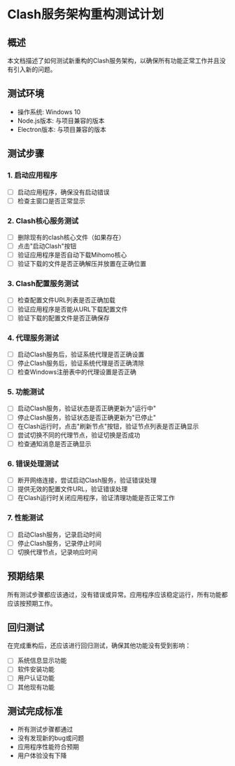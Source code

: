 # Clash服务架构重构测试计划

## 概述

本文档描述了如何测试新重构的Clash服务架构，以确保所有功能正常工作并且没有引入新的问题。

## 测试环境

- 操作系统: Windows 10
- Node.js版本: 与项目兼容的版本
- Electron版本: 与项目兼容的版本

## 测试步骤

### 1. 启动应用程序
- [ ] 启动应用程序，确保没有启动错误
- [ ] 检查主窗口是否正常显示

### 2. Clash核心服务测试
- [ ] 删除现有的clash核心文件（如果存在）
- [ ] 点击"启动Clash"按钮
- [ ] 验证应用程序是否自动下载Mihomo核心
- [ ] 验证下载的文件是否正确解压并放置在正确位置

### 3. Clash配置服务测试
- [ ] 检查配置文件URL列表是否正确加载
- [ ] 验证应用程序是否能从URL下载配置文件
- [ ] 验证下载的配置文件是否正确保存

### 4. 代理服务测试
- [ ] 启动Clash服务后，验证系统代理是否正确设置
- [ ] 停止Clash服务后，验证系统代理是否正确清除
- [ ] 检查Windows注册表中的代理设置是否正确

### 5. 功能测试
- [ ] 启动Clash服务，验证状态是否正确更新为"运行中"
- [ ] 停止Clash服务，验证状态是否正确更新为"已停止"
- [ ] 在Clash运行时，点击"刷新节点"按钮，验证节点列表是否正确显示
- [ ] 尝试切换不同的代理节点，验证切换是否成功
- [ ] 检查通知消息是否正确显示

### 6. 错误处理测试
- [ ] 断开网络连接，尝试启动Clash服务，验证错误处理
- [ ] 提供无效的配置文件URL，验证错误处理
- [ ] 在Clash运行时关闭应用程序，验证清理功能是否正常工作

### 7. 性能测试
- [ ] 启动Clash服务，记录启动时间
- [ ] 停止Clash服务，记录停止时间
- [ ] 切换代理节点，记录响应时间

## 预期结果

所有测试步骤都应该通过，没有错误或异常。应用程序应该稳定运行，所有功能都应该按预期工作。

## 回归测试

在完成重构后，还应该进行回归测试，确保其他功能没有受到影响：

- [ ] 系统信息显示功能
- [ ] 软件安装功能
- [ ] 用户认证功能
- [ ] 其他现有功能

## 测试完成标准

- 所有测试步骤都通过
- 没有发现新的bug或问题
- 应用程序性能符合预期
- 用户体验没有下降